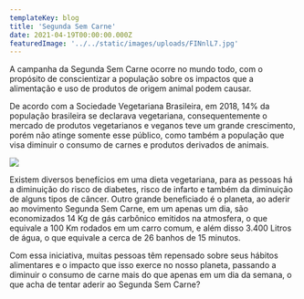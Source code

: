 ```yaml
---
templateKey: blog
title: 'Segunda Sem Carne'
date: 2021-04-19T00:00:00.000Z
featuredImage: '../../static/images/uploads/FINnlL7.jpg'
---
```


<p style="text-align: left;">
  <span style="font-weight: 400;">A campanha da Segunda Sem Carne ocorre no mundo todo, com o propósito de conscientizar a população sobre os impactos que a alimentação e uso de produtos de origem animal podem causar.
  </span>
</p>
<p>
  <span style="font-weight: 400;">De acordo com a Sociedade Vegetariana Brasileira, em 2018, 14% da população brasileira se declarava vegetariana, consequentemente o mercado de produtos vegetarianos e veganos teve um grande crescimento, porém não atinge somente esse público, como também a população que visa diminuir o consumo de carnes e produtos derivados de animais.
  </span>
</p>
<p>
  <img class="aligncenter" src="https://media.giphy.com/media/xUPGcuomRFMUcsB9nO/giphy.gif" />
</p>
<p>
  <span style="font-weight: 400;">Existem diversos benefícios em uma dieta vegetariana, para as pessoas há a diminuição do risco de diabetes, risco de infarto e também da diminuição de alguns tipos de câncer. Outro grande beneficiado é o planeta, ao aderir ao movimento Segunda Sem Carne, em um apenas um dia, são economizados 14 Kg de gás carbônico emitidos na atmosfera, o que equivale a 100 Km rodados em um carro comum, e além disso 3.400 Litros de água, o que equivale a cerca de 26 banhos de 15 minutos.
  </span>
</p>
<p>
  <span style="font-weight: 400;">Com essa iniciativa, muitas pessoas têm repensado sobre seus hábitos alimentares e o impacto que isso exerce no nosso planeta, passando a diminuir o consumo de carne mais do que apenas em um dia da semana, o que acha de tentar aderir ao Segunda Sem Carne?
  </span>
</p>
